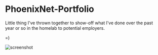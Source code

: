# PhoenixNet-Portfolio
Little thing I've thrown together to show-off what I've done over the past year or so in the homelab to potential employers.

=)

![screenshot](https://raw.githubusercontent.com/PhoenixSheppy/PhoenixNet-Portfolio/master/img/github-demo.png)
